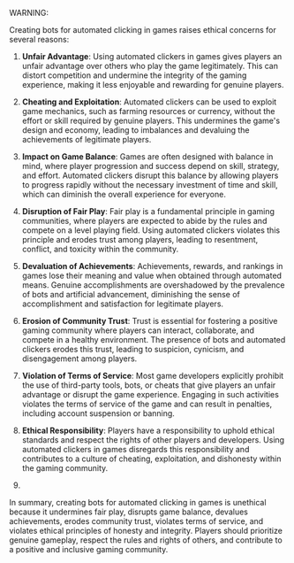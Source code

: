 WARNING:

Creating bots for automated clicking in games raises ethical concerns for several reasons:



1. **Unfair Advantage**: Using automated clickers in games gives players an unfair advantage over others who play the game legitimately. This can distort competition and undermine the integrity of the gaming experience, making it less enjoyable and rewarding for genuine players.

2. **Cheating and Exploitation**: Automated clickers can be used to exploit game mechanics, such as farming resources or currency, without the effort or skill required by genuine players. This undermines the game's design and economy, leading to imbalances and devaluing the achievements of legitimate players.

3. **Impact on Game Balance**: Games are often designed with balance in mind, where player progression and success depend on skill, strategy, and effort. Automated clickers disrupt this balance by allowing players to progress rapidly without the necessary investment of time and skill, which can diminish the overall experience for everyone.

4. **Disruption of Fair Play**: Fair play is a fundamental principle in gaming communities, where players are expected to abide by the rules and compete on a level playing field. Using automated clickers violates this principle and erodes trust among players, leading to resentment, conflict, and toxicity within the community.

5. **Devaluation of Achievements**: Achievements, rewards, and rankings in games lose their meaning and value when obtained through automated means. Genuine accomplishments are overshadowed by the prevalence of bots and artificial advancement, diminishing the sense of accomplishment and satisfaction for legitimate players.

6. **Erosion of Community Trust**: Trust is essential for fostering a positive gaming community where players can interact, collaborate, and compete in a healthy environment. The presence of bots and automated clickers erodes this trust, leading to suspicion, cynicism, and disengagement among players.

7. **Violation of Terms of Service**: Most game developers explicitly prohibit the use of third-party tools, bots, or cheats that give players an unfair advantage or disrupt the game experience. Engaging in such activities violates the terms of service of the game and can result in penalties, including account suspension or banning.

8. **Ethical Responsibility**: Players have a responsibility to uphold ethical standards and respect the rights of other players and developers. Using automated clickers in games disregards this responsibility and contributes to a culture of cheating, exploitation, and dishonesty within the gaming community.

9. 

In summary, creating bots for automated clicking in games is unethical because it undermines fair play, disrupts game balance, devalues achievements, erodes community trust, violates terms of service, and violates ethical principles of honesty and integrity. Players should prioritize genuine gameplay, respect the rules and rights of others, and contribute to a positive and inclusive gaming community.
